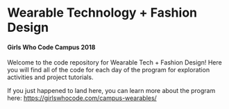 <h1>Wearable Technology + Fashion Design</h1>
<h4>Girls Who Code Campus 2018</h4>

Welcome to the code repository for Wearable Tech + Fashion Design! Here you will find all of the code for each day of the program for exploration activities and project tutorials.

If you just happened to land here, you can learn more about the program here: https://girlswhocode.com/campus-wearables/
